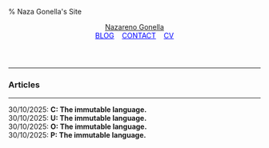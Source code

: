 % Naza Gonella's Site

<header>
    <a class="title" href="/">Nazareno Gonella</a><nav><a class="title" style="color: blue;" href="/blog/">BLOG</a> &nbsp;&nbsp; <a class="title" style="color: blue;" href="mailto:nazagonella2@gmail.com">CONTACT</a> &nbsp;&nbsp; <a class="title" style="color: blue;" href="">CV</a></nav>
</header>

<hr />

### Articles

------------

30/10/2025: **C: The immutable language.**  
30/10/2025: **U: The immutable language.**  
30/10/2025: **O: The immutable language.**  
30/10/2025: **P: The immutable language.**  
